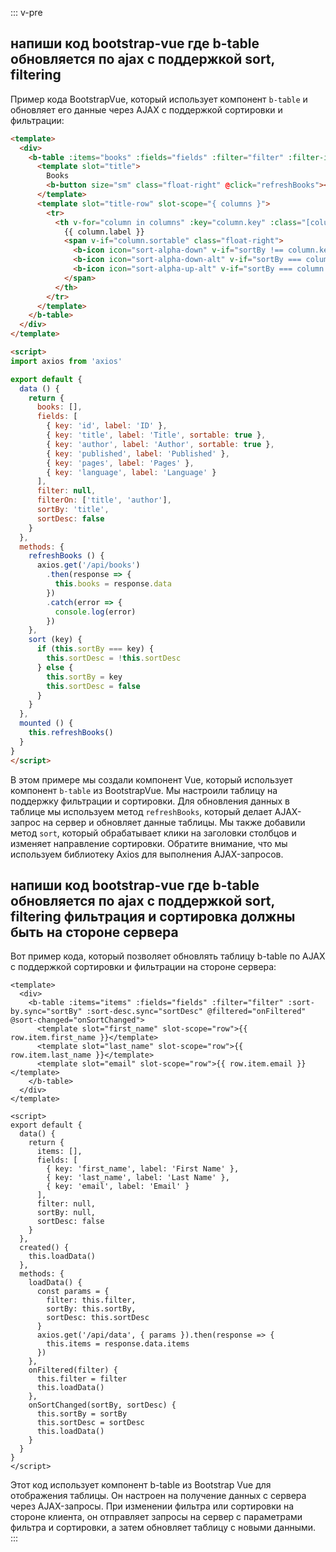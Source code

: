 ::: v-pre
## напиши код bootstrap-vue где b-table обновляется по ajax с поддержкой sort, filtering

Пример кода BootstrapVue, который использует компонент `b-table` и обновляет его данные через AJAX с поддержкой сортировки и фильтрации:

```html
<template>
  <div>
    <b-table :items="books" :fields="fields" :filter="filter" :filter-included-fields="filterOn" :sort-by.sync="sortBy" :sort-desc.sync="sortDesc" striped hover responsive>
      <template slot="title">
        Books
        <b-button size="sm" class="float-right" @click="refreshBooks"><i class="fa fa-refresh"></i> Refresh</b-button>
      </template>
      <template slot="title-row" slot-scope="{ columns }">
        <tr>
          <th v-for="column in columns" :key="column.key" :class="[column.sortable ? 'sorting' : '', sortBy === column.key ? sortDesc ? 'sorting-desc' : 'sorting-asc' : '']" @click="column.sortable ? sort(column.key) : null">
            {{ column.label }}
            <span v-if="column.sortable" class="float-right">
              <b-icon icon="sort-alpha-down" v-if="sortBy !== column.key"></b-icon>
              <b-icon icon="sort-alpha-down-alt" v-if="sortBy === column.key && !sortDesc"></b-icon>
              <b-icon icon="sort-alpha-up-alt" v-if="sortBy === column.key && sortDesc"></b-icon>
            </span>
          </th>
        </tr>
      </template>
    </b-table>
  </div>
</template>

<script>
import axios from 'axios'

export default {
  data () {
    return {
      books: [],
      fields: [
        { key: 'id', label: 'ID' },
        { key: 'title', label: 'Title', sortable: true },
        { key: 'author', label: 'Author', sortable: true },
        { key: 'published', label: 'Published' },
        { key: 'pages', label: 'Pages' },
        { key: 'language', label: 'Language' }
      ],
      filter: null,
      filterOn: ['title', 'author'],
      sortBy: 'title',
      sortDesc: false
    }
  },
  methods: {
    refreshBooks () {
      axios.get('/api/books')
        .then(response => {
          this.books = response.data
        })
        .catch(error => {
          console.log(error)
        })
    },
    sort (key) {
      if (this.sortBy === key) {
        this.sortDesc = !this.sortDesc
      } else {
        this.sortBy = key
        this.sortDesc = false
      }
    }
  },
  mounted () {
    this.refreshBooks()
  }
}
</script>
```

В этом примере мы создали компонент Vue, который использует компонент `b-table` из BootstrapVue. Мы настроили таблицу на поддержку фильтрации и сортировки. Для обновления данных в таблице мы используем метод `refreshBooks`, который делает AJAX-запрос на сервер и обновляет данные таблицы. Мы также добавили метод `sort`, который обрабатывает клики на заголовки столбцов и изменяет направление сортировки. Обратите внимание, что мы используем библиотеку Axios для выполнения AJAX-запросов.

## напиши код bootstrap-vue где b-table обновляется по ajax с поддержкой sort, filtering фильтрация и сортировка должны быть на стороне сервера

Вот пример кода, который позволяет обновлять таблицу b-table по AJAX с поддержкой сортировки и фильтрации на стороне сервера:

```vue
<template>
  <div>
    <b-table :items="items" :fields="fields" :filter="filter" :sort-by.sync="sortBy" :sort-desc.sync="sortDesc" @filtered="onFiltered" @sort-changed="onSortChanged">
      <template slot="first_name" slot-scope="row">{{ row.item.first_name }}</template>
      <template slot="last_name" slot-scope="row">{{ row.item.last_name }}</template>
      <template slot="email" slot-scope="row">{{ row.item.email }}</template>
    </b-table>
  </div>
</template>

<script>
export default {
  data() {
    return {
      items: [],
      fields: [
        { key: 'first_name', label: 'First Name' },
        { key: 'last_name', label: 'Last Name' },
        { key: 'email', label: 'Email' }
      ],
      filter: null,
      sortBy: null,
      sortDesc: false
    }
  },
  created() {
    this.loadData()
  },
  methods: {
    loadData() {
      const params = {
        filter: this.filter,
        sortBy: this.sortBy,
        sortDesc: this.sortDesc
      }
      axios.get('/api/data', { params }).then(response => {
        this.items = response.data.items
      })
    },
    onFiltered(filter) {
      this.filter = filter
      this.loadData()
    },
    onSortChanged(sortBy, sortDesc) {
      this.sortBy = sortBy
      this.sortDesc = sortDesc
      this.loadData()
    }
  }
}
</script>
```

Этот код использует компонент b-table из Bootstrap Vue для отображения таблицы. Он настроен на получение данных с сервера через AJAX-запросы. При изменении фильтра или сортировки на стороне клиента, он отправляет запросы на сервер с параметрами фильтра и сортировки, а затем обновляет таблицу с новыми данными.
:::
